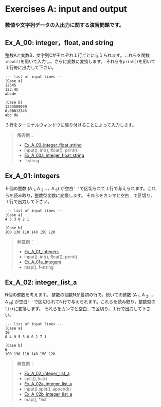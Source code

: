 # **Exercises A: input and output**
### 数値や文字列データの入出力に関する演習問題です。

## Ex_A_00: integer，float, and string
整数Aと実数B，文字列Cがそれぞれ１行ごとに与えられます。これらを関数`input()`を用いて入力し，さらに変数に変換します。 
それらを`print()`を用いて１行毎に出力して下さい。

```
--- list of input lines ---
[Case a]
12345
123.45
abcde

[Case b]
1234500000
0.00012345
abc de
```
３行をターミナルウィンドウに張り付けることによって入力します。

>解答例：
>- [Ex_A_00_integer_float_string](https://github.com/GMPythonGitHub/GMPython_Exercises_for_Math_Model/blob/main/Exercises_A_Input_and_Output/Ex_A_00_integer_float_string.py)
>  - input(), int(), float(), print()
>- [Ex_A_00a_integer_float_string](https://github.com/GMPythonGitHub/GMPython_Exercises_for_Math_Model/blob/main/Exercises_A_Input_and_Output/Ex_A_00a_integer_float_string.py)
>  - f-string 


## Ex_A_01: integers
６個の整数 (A
<sub>1</sub>, A
<sub>2</sub>...，A
<sub>6</sub>) が空白`' '`で区切られて１行で与えられます。これらを読み取り，整数型変数に変換します。 
それらをカンマと空白`, `で区切り，１行で出力して下さい。

```
--- list of input lines ---
[Case a]
4 5 3 0 2 1 

[Case b]
100 130 110 140 150 120
```

>解答例：
>- [Ex_A_01_integers](https://github.com/GMPythonGitHub/GMPython_Exercises_for_Math_Model/blob/main/Exercises_A_Input_and_Output/Ex_A_01_integers.py)
>  - input(), int(), float(), print()
>- [Ex_A_01a_integers](https://github.com/GMPythonGitHub/GMPython_Exercises_for_Math_Model/blob/main/Exercises_A_Input_and_Output/Ex_A_01a_integers.py)
>  - map(), f-string 

## Ex_A_02: integer_list_a
N個の整数を考えます。
整数の個数Nが最初の行で，続いての整数 (A
<sub>1</sub>, A
<sub>2</sub>...，A
<sub>N</sub>) が空白`' '`で区切られてN行で与えられます。これらを読み取り，整数型の`list`に変換します。 
それらをカンマと空白`, `で区切り，１行で出力して下さい。

```
--- list of input lines ---
[Case a]
10
8 4 9 5 3 6 0 2 7 1 

[Case b]
6
100 130 110 140 150 120

```

>解答例：
>- [Ex_A_02_integer_list_a](https://github.com/GMPythonGitHub/GMPython_Exercises_for_Math_Model/blob/main/Exercises_A_Input_and_Output/Ex_A_02_integer_list_a.py)
>  - split(), list()
>- [Ex_A_02a_integer_list_a](https://github.com/GMPythonGitHub/GMPython_Exercises_for_Math_Model/blob/main/Exercises_A_Input_and_Output/Ex_A_02a_integer_list_a.py)
>  - input().split(), append() 
>- [Ex_A_02b_integer_list_a](https://github.com/GMPythonGitHub/GMPython_Exercises_for_Math_Model/blob/main/Exercises_A_Input_and_Output/Ex_A_02b_integer_list_a.py)
>  - map(), *list



